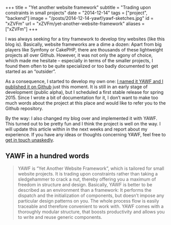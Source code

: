 +++
title = "Yet another website framework"
subtitle = "Trading upon constraints in small projects"
date = "2014-12-14"
tags = ["project", "backend"]
image = "/posts/2014-12-14-yawf/yawf-sketches.jpg"
id = "xZVFm"
url = "xZVFm/yet-another-website-framework"
aliases = ["xZVFm"]
+++

I was always seeking for a tiny framework to develop tiny websites (like this blog is). Basically, website frameworks are a dime a dozen: Apart from big players like Symfony or CakePHP, there are thousands of these lightweight projects all over Github. However, it was not only the agony of choice, which made me hesitate – especially in terms of the smaller projects, I found them often to be quite specialized or too badly documented to get started as an “outsider”.

As a consequence, I started to develop my own one: [I named it YAWF and I published it on Github](https://github.com/jotaen/yawf) just this moment. It is still in an early stage of development (public alpha), but I scheduled a first stable release for spring 2015. Since I wrote a bit of documentation for it, I don’t want to make too much words about the project at this place and would like to refer you to the Github repository.

By the way: I also changed my blog over and implemented it with YAWF. This turned out to be pretty fun and I think the project is well on the way. I will update this article within in the next weeks and report about my experience. If you have any ideas or thoughts concerning YAWF, feel free to [get in touch unaskedly](/about).

## YAWF in a hundred words

> YAWF is “Yet Another Website Framework”, which is tailored for small website projects. It is trading upon constraints rather than taking a sledgehammer to crack a nut, thereby offering you a maximum of freedom in structure and design. Basically, YAWF is better to be described as an environment than a framework: It performs the dispatch and the initialization of components, but doesn’t impose any particular design patterns on you. The whole process flow is easily traceable and therefore convenient to work with. YAWF comes with a thoroughly modular structure, that boosts productivity and allows you to write and reuse generic components.
